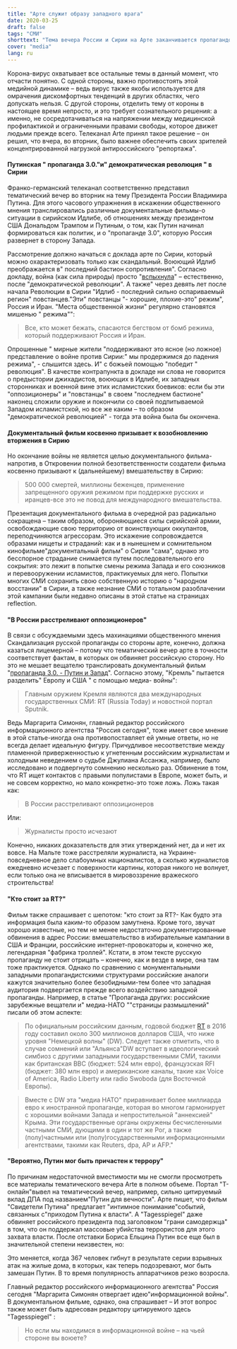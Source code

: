 ```yaml
---
title: "Арте служит образу западного врага"
date: 2020-03-25
draft: false
tags: "СМИ"
shorttext: "Тема вечера России и Сирии на Арте заканчивается пропагандой и искажением реалий. Свободная пресса работает через образ государства врага."
cover: "media"
lang: ru
---
```


Корона-вирус охватывает все остальные темы в данный момент, что отчасти понятно. С одной стороны, важно противостоять этой медийной динамике – ведь вирус также якобы используется для омрачения дискомфортных тенденций в других областях, чего допускать нельзя. С другой стороны, отделить тему от короны в настоящее время непросто, и это требует сознательного решения: а именно, не сосредотачиваться на напряжении между медицинской профилактикой и ограниченными правами свободы, которое движет людьми прежде всего. Телеканал Arte принял такое решение – он решил, что вчера, во вторник, было важнее обеспечить своих зрителей концентрированной нагрузкой антироссийского "репортажа".

#### Путинская " пропаганда 3.0."и" демократическая революция " в Сирии

Франко-германский телеканал соответственно представил тематический вечер во вторник на тему Президента России Владимира Путина. Для этого часового упражнения в искажении общественного мнения транслировались различные документальные фильмы-о ситуации в сирийском Идлибе, об отношениях между президентом США Дональдом Трампом и Путиным, о том, как Путин начинал формироваться как политик, и о "пропаганде 3.0", которую Россия развернет в сторону Запада.

Рассмотрение должно начаться с доклада арте по Сирии, который можно охарактеризовать только как скандальный. Воюющий Идлиб преображается в" последний бастион сопротивления". Согласно докладу, война (как сила природы) просто "[вспыхнула](https://www.arte.tv/de/videos/030273-753-A/arte-reportage/ "Syrien: Auf der Flucht aus Idlib")" – естественно, после "демократической революции". А также" через девять лет после начала Революции в Сирии "Идлиб - последний сильно оспариваемый регион" повстанцев."Эти" повстанцы "- хорошие, плохие-это" режим", Россия и Иран. "Места общественной жизни" регулярно становятся мишенью " режима"":

> Все, кто может бежать, спасаются бегством от бомб режима, который поддерживают Россия и Иран.

Опрошенные " мирные жители "поддерживают это ясное (но ложное) представление о войне против Сирии:" мы продержимся до падения режима", - слышится здесь. И" с божьей помощью "победит " революция". В качестве контрапункта в докладе ни слова не говорится о предыстории джихадистов, воюющих в Идлибе, их западных сторонниках и военной вине этих исламистских боевиков: если бы эти "оппозиционеры" и "повстанцы" в своем "последнем бастионе" наконец сложили оружие и покончили со своей подпитываемой Западом исламистской, но все же каким – то образом "демократической революцией" - тогда эта война была бы окончена.

#### Документальный фильм косвенно призывает к возобновлению вторжения в Сирию

Но окончание войны не является целью документального фильма-напротив, в Откровении полной безответственности создатели фильма косвенно призывают к (дальнейшему) вмешательству в Сирию:

> 500 000 смертей, миллионы беженцев, применение запрещенного оружия режимом при поддержке русских и иранцев-все это не повод для международного вмешательства.

Презентация документального фильма в очередной раз радикально сокращена – таким образом, обороняющиеся силы сирийской армии, освобождающие свою территорию от воинствующих оккупантов, переподчиняются агрессорам. Это искажение сопровождается образами нищеты и страданий: как и в нынешнем и сомнительном кинофильме"документальный фильм" о Сирии "сама", однако это бесспорное страдание снимается путем последовательного его сокрытия: это лежит в попытке смены режима Запада и его союзников и перевооружении исламистов, практикуемых для него. Попытки многих СМИ сохранить свою собственную историю о "народном восстании" в Сирии, а также незнание СМИ о тотальном разоблачении этой кампании были недавно описаны в этой статье на страницах reflection.

#### "В России расстреливают оппозиционеров" 

В связи с обсуждаемыми здесь махинациями общественного мнения Скандализация русской пропаганды со стороны арте, конечно, должна казаться лицемерной – потому что тематический вечер арте в точности соответствует фактам, в которых он обвиняет российскую сторону. Но это не мешает вещателю транслировать документальный фильм "[пропаганда 3.0. - Путин и Запад](https://www.arte.tv/de/videos/075222-000-A/propaganda-3-0-putin-und-der-westen/ "Putin und der Westen")". Согласно этому, "Кремль" пытается разделить" Европу и США " с помощью медиа- войны":

> Главным оружием Кремля являются два международных государственных СМИ: RT (Russia Today) и новостной портал Sputnik.

Ведь Маргарита Симонян, главный редактор российского информационного агентства "Россия сегодня", тоже имеет свое мнение в этой статье-иногда она противопоставляет ей умные ответы, но не всегда делает идеальную фигуру. Причудливое несоответствие между пламенной приверженностью к угнетенным российским журналистам и холодным неведением о судьбе Джулиана Ассанжа, например, было исследовано и подвергнуто сомнению несколько раз. Обвинение в том, что RT ищет контактов с правыми популистами в Европе, может быть, и не совсем корректно, но мало конкретно-это тоже ложь. Ложь такая как:

> В России расстреливают оппозиционеров

Или:

> Журналисты просто исчезают

Конечно, никаких доказательств для этих утверждений нет, да и нет их вовсе. На Мальте тоже расстреляли журналиста, на Украине-повседневное дело слабоумных националистов, а сколько журналистов ежедневно исчезает с поверхности картины, которая никого не волнует, если только она не вписывается в мировоззрение вражеского строительства!

#### "Кто стоит за RT?"

Фильм также спрашивает с шепотом: "кто стоит за RT?- Как будто эта информация была каким-то образом замутнена. Кроме того, звучат хорошо известные, но тем не менее недостаточно документированные обвинения в адрес России: вмешательство в избирательные кампании в США и Франции, российские интернет-провокаторы и, конечно же, легендарная "фабрика троллей". Кстати, в этом тексте русскую пропаганду не стоит отрицать – конечно, как и везде в мире, она там тоже практикуется. Однако по сравнению с монументальными западными пропагандистскими структурами российские аналоги кажутся значительно более безобидными-тем более что западная аудитория подвергается прежде всего воздействию западной пропаганды. Например, в статье "Пропаганда других: российские зарубежные вещатели и" медиа-НАТО ""страницы размышлений" писали об этом аспекте:

> По официальным российским данным, годовой бюджет [RT](https://regulation.gov.ru/projects#npa=40707 "Нормативные правовые акты - Официальный сайт для размещения информации о подготовке нормативных правовых актов и результатах их обсуждения") в 2016 году составил около 300 миллионов долларов США, что ниже уровня "Немецкой волны" (DW). Следует также отметить, что в случае сомнений или "Альянса"DW вступает в идеологический симбиоз с другими западными государственными СМИ, такими как британская BBC (бюджет: 524 млн евро), французская RFI (бюджет: 380 млн евро) и американские каналы, такие как Voice of America, Radio Liberty или radio Swoboda (для Восточной Европы).

> Вместе с DW эта "медиа НАТО" приравнивает более миллиарда евро к иностранной пропаганде, которая во многом гармонирует с хорошими войнами Запада и непростительной "аннексией" Крыма. Эти государственные органы окружены бесчисленными частными СМИ, дующими в один и тот же Рог, а также (полу)частными или (полу)государственными информационными агентствами, такими как Reuters, dpa, AP и AFP."


#### "Вероятно, Путин мог быть причастен к террору"

По причинам недостаточной вместимости мы не смогли просмотреть все материалы тематического вечера Arte в полном объеме. Портал "Т-онлайн"вывел на тематический вечер, например, сильно цитируемый вклад ДПА под названием"Путин для вечности". Арте пишет, что фильм "Свидетели Путина" предлагает "интимное понимание"событий, связанных с"приходом Путина к власти". А "Tagesspiegel" даже обвиняет российского президента под заголовком "грани самодержца" в том, что он поддержал массовые убийства террористов для этого захвата власти. После отставки Бориса Ельцина Путин все еще был в значительной степени неизвестен, но:

Это меняется, когда 367 человек гибнут в результате серии взрывных атак на жилые дома, в которых, как теперь подозревают, мог быть замешан Путин. В то время популярность аппаратчиков резко возросла.

Главный редактор российского информационного агентства" Россия сегодня "Маргарита Симонян отвергает идею"информационной войны". В документальном фильме, однако, она спрашивает – И этот вопрос также может быть адресован редактору цитируемого здесь "Tagesspiegel" :

> Но если мы находимся в информационной войне – на чьей стороне вы воюете?
